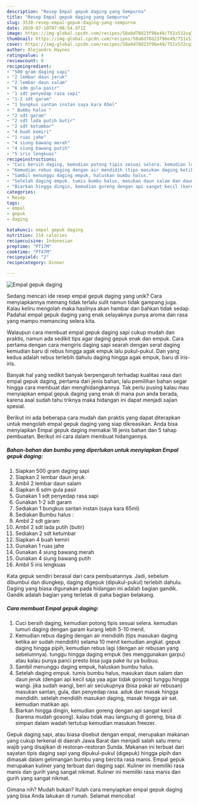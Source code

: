 ```yaml
---
description: "Resep Empal gepuk daging yang Sempurna"
title: "Resep Empal gepuk daging yang Sempurna"
slug: 3530-resep-empal-gepuk-daging-yang-sempurna
date: 2020-07-10T07:08:54.971Z
image: https://img-global.cpcdn.com/recipes/58a0d78d23f96e49/751x532cq70/empal-gepuk-daging-foto-resep-utama.jpg
thumbnail: https://img-global.cpcdn.com/recipes/58a0d78d23f96e49/751x532cq70/empal-gepuk-daging-foto-resep-utama.jpg
cover: https://img-global.cpcdn.com/recipes/58a0d78d23f96e49/751x532cq70/empal-gepuk-daging-foto-resep-utama.jpg
author: Alejandro Haynes
ratingvalue: 4
reviewcount: 9
recipeingredient:
- "500 gram daging sapi"
- "2 lembar daun jeruk"
- "2 lembar daun salam"
- "6 sdm gula pasir"
- "1 sdt penyedap rasa sapi"
- "1-2 sdt garam"
- "1 bungkus santan instan saya kara 65ml"
- " Bumbu halus "
- "2 sdt garam"
- "2 sdt lada putih butir"
- "2 sdt ketumbar"
- "4 buah kemiri"
- "1 ruas jahe"
- "4 siung bawang merah"
- "4 siung bawang putih"
- "5 iris lengkuas"
recipeinstructions:
- "Cuci bersih daging, kemudian potong tipis sesuai selera. kemudian lumuri daging dengan garam kurang lebih 5-10 menit."
- "Kemudian rebus daging dengan air mendidih (tips masukan daging ketika air sudah mendidih) selama 10 menit kemudian angkat. gepuk daging hingga pipih, kemudian rebus lagi (dengan air rebusan yang sebelumnya). tunggu hingga daging empuk (tes menggunakan garpu) atau kalau punya panci presto bisa juga pake itu ya buibuu."
- "Sambil menunggu daging empuk, haluskan bumbu halus."
- "Setelah daging empuk. tumis bumbu halus, masukan daun salam dan daun jeruk (dengan api kecil saja yaa agar tidak gosong) tunggu hingga wangi. jika sudah wangi, beri air secukupnya (bisa pakai air rebusan) masukan santan, gula, dan penyedap rasa. aduk dan masak hingga mendidih. setelah mendidih masukan daging, masak hingga air sat. kemudian matikan api."
- "Biarkan hingga dingin, kemudian goreng dengan api sangat kecil (karena mudah gosong). kalau tidak mau langsung di goreng, bisa di simpan dalam wadah tertutup kemudian masukan freezer."
categories:
- Resep
tags:
- empal
- gepuk
- daging

katakunci: empal gepuk daging 
nutrition: 214 calories
recipecuisine: Indonesian
preptime: "PT17M"
cooktime: "PT47M"
recipeyield: "2"
recipecategory: Dinner

---
```



![Empal gepuk daging](https://img-global.cpcdn.com/recipes/58a0d78d23f96e49/751x532cq70/empal-gepuk-daging-foto-resep-utama.jpg)

Sedang mencari ide resep empal gepuk daging yang unik? Cara menyiapkannya memang tidak terlalu sulit namun tidak gampang juga. Kalau keliru mengolah maka hasilnya akan hambar dan bahkan tidak sedap. Padahal empal gepuk daging yang enak selayaknya punya aroma dan rasa yang mampu memancing selera kita.

Walaupun cara membuat empal gepuk daging sapi cukup mudah dan praktis, namun ada sedikit tips agar daging gepuk enak dan empuk. Cara pertama dengan cara mengiris daging sapi searah dengan serat daging kemudian baru di rebus hingga agak empuk lalu pukul-pukul. Dan yang kedua adalah rebus terlebih dahulu daging hingga agak empuk, baru di iris-iris.

Banyak hal yang sedikit banyak berpengaruh terhadap kualitas rasa dari empal gepuk daging, pertama dari jenis bahan, lalu pemilihan bahan segar hingga cara membuat dan menghidangkannya. Tak perlu pusing kalau mau menyiapkan empal gepuk daging yang enak di mana pun anda berada, karena asal sudah tahu triknya maka hidangan ini dapat menjadi sajian spesial.


Berikut ini ada beberapa cara mudah dan praktis yang dapat diterapkan untuk mengolah empal gepuk daging yang siap dikreasikan. Anda bisa menyiapkan Empal gepuk daging memakai 16 jenis bahan dan 5 tahap pembuatan. Berikut ini cara dalam membuat hidangannya.

<!--inarticleads1-->

##### Bahan-bahan dan bumbu yang diperlukan untuk menyiapkan Empal gepuk daging:

1. Siapkan 500 gram daging sapi
1. Siapkan 2 lembar daun jeruk
1. Ambil 2 lembar daun salam
1. Siapkan 6 sdm gula pasir
1. Gunakan 1 sdt penyedap rasa sapi
1. Gunakan 1-2 sdt garam
1. Sediakan 1 bungkus santan instan (saya kara 65ml)
1. Sediakan  Bumbu halus :
1. Ambil 2 sdt garam
1. Ambil 2 sdt lada putih (butir)
1. Sediakan 2 sdt ketumbar
1. Siapkan 4 buah kemiri
1. Gunakan 1 ruas jahe
1. Gunakan 4 siung bawang merah
1. Gunakan 4 siung bawang putih
1. Ambil 5 iris lengkuas


Kata gepuk sendiri berasal dari cara pembuatannya. Jadi, sebelum dibumbui dan diungkep, daging digepuk (dipukul-pukul) terlebih dahulu. Daging yang biasa digunakan pada hidangan ini adalah bagian gandik. Gandik adalah bagian yang terletak di paha bagian belakang. 

<!--inarticleads2-->

##### Cara membuat Empal gepuk daging:

1. Cuci bersih daging, kemudian potong tipis sesuai selera. kemudian lumuri daging dengan garam kurang lebih 5-10 menit.
1. Kemudian rebus daging dengan air mendidih (tips masukan daging ketika air sudah mendidih) selama 10 menit kemudian angkat. gepuk daging hingga pipih, kemudian rebus lagi (dengan air rebusan yang sebelumnya). tunggu hingga daging empuk (tes menggunakan garpu) atau kalau punya panci presto bisa juga pake itu ya buibuu.
1. Sambil menunggu daging empuk, haluskan bumbu halus.
1. Setelah daging empuk. tumis bumbu halus, masukan daun salam dan daun jeruk (dengan api kecil saja yaa agar tidak gosong) tunggu hingga wangi. jika sudah wangi, beri air secukupnya (bisa pakai air rebusan) masukan santan, gula, dan penyedap rasa. aduk dan masak hingga mendidih. setelah mendidih masukan daging, masak hingga air sat. kemudian matikan api.
1. Biarkan hingga dingin, kemudian goreng dengan api sangat kecil (karena mudah gosong). kalau tidak mau langsung di goreng, bisa di simpan dalam wadah tertutup kemudian masukan freezer.


Gepuk daging sapi, atau biasa disebut dengan empal, merupakan makanan yang cukup terkenal di daerah Jawa Barat dan menjadi salah satu menu wajib yang disajikan di restoran-restoran Sunda. Makanan ini terbuat dari sayatan tipis daging sapi yang dipukul-pukul (digepuk) hingga pipih dan dimasak dalam gelimangan bumbu yang bercita rasa manis. Empal gepuk merupakan kuliner yang terbuat dari daging sapi. Kuliner ini memiliki rasa manis dan gurih yang sangat nikmat. Kuliner ini memiliki rasa manis dan gurih yang sangat nikmat. 

Gimana nih? Mudah bukan? Itulah cara menyiapkan empal gepuk daging yang bisa Anda lakukan di rumah. Selamat mencoba!
